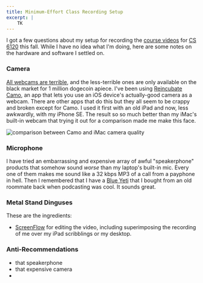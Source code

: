 ```yaml
---
title: Minimum-Effort Class Recording Setup
excerpt: |
    TK
---
```

I got a few questions about my setup for recording the [course videos][] for [CS 6120][] this fall.
While I have no idea what I'm doing, here are some notes on the hardware and software I settled on.

[course videos]: https://vod.video.cornell.edu/channel/CS%2B6120/179754792
[CS 6120]: https://www.cs.cornell.edu/courses/cs6120/2020fa/

### Camera

[All webcams are terrible][camo-blog], and the less-terrible ones are only available on the black market for 1 million dogecoin apiece.
I've been using [Reincubate Camo][camo], an app that lets you use an iOS device's actually-good camera as a webcam.
There are other apps that do this but they all seem to be crappy and broken except for Camo.
I used it first with an old iPad and now, less awkwardly, with my iPhone SE.
The result so so much better than my iMac's built-in webcam that trying it out for a comparison made me make this face.

<img src="{{ site.base }}/media/recording/webcams.jpg" alt="comparison between Camo and iMac camera quality" class="img-responsive">

[camo]: https://reincubate.com/camo/
[camo-blog]: https://reincubate.com/support/how-to/why-are-webcams-bad/

### Microphone

I have tried an embarrassing and expensive array of awful "speakerphone" products that somehow sound *worse* than my laptop's built-in mic.
Every one of them makes me sound like a 32&nbsp;kbps MP3 of a call from a payphone in hell.
Then I remembered that I have a [Blue Yeti][] that I bought from an old roommate back when podcasting was cool.
It sounds great.

[Blue Yeti]: https://www.bluemic.com/en-us/products/yeti/

### Metal Stand Dinguses

These are the ingredients:

* [ScreenFlow][] for editing the video, including superimposing the recording of me over my iPad scribblings or my desktop.

[ScreenFlow]: http://www.telestream.net/screenflow/overview.htm

### Anti-Recommendations

- that speakerphone
- that expensive camera
- 
